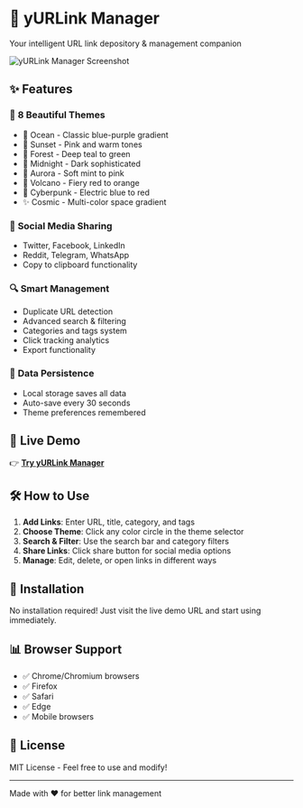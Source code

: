 # 🔗 yURLink Manager

Your intelligent URL link depository & management companion

![yURLink Manager Screenshot](https://via.placeholder.com/800x400/667eea/ffffff?text=yURLink+Manager)

## ✨ Features

### 🎨 **8 Beautiful Themes**
- 🌊 Ocean - Classic blue-purple gradient
- 🌅 Sunset - Pink and warm tones  
- 🌲 Forest - Deep teal to green
- 🌙 Midnight - Dark sophisticated
- 🌈 Aurora - Soft mint to pink
- 🌋 Volcano - Fiery red to orange
- 🤖 Cyberpunk - Electric blue to red
- ✨ Cosmic - Multi-color space gradient

### 📱 **Social Media Sharing**
- Twitter, Facebook, LinkedIn
- Reddit, Telegram, WhatsApp
- Copy to clipboard functionality

### 🔍 **Smart Management**
- Duplicate URL detection
- Advanced search & filtering
- Categories and tags system
- Click tracking analytics
- Export functionality

### 💾 **Data Persistence**
- Local storage saves all data  
- Auto-save every 30 seconds
- Theme preferences remembered

## 🚀 **Live Demo**
👉 **[Try yURLink Manager](https://YOUR_USERNAME.github.io/yurlink-manager/)**

## 🛠️ **How to Use**

1. **Add Links**: Enter URL, title, category, and tags
2. **Choose Theme**: Click any color circle in the theme selector
3. **Search & Filter**: Use the search bar and category filters
4. **Share Links**: Click share button for social media options
5. **Manage**: Edit, delete, or open links in different ways

## 🔧 **Installation**

No installation required! Just visit the live demo URL and start using immediately.

## 📊 **Browser Support**

- ✅ Chrome/Chromium browsers
- ✅ Firefox  
- ✅ Safari
- ✅ Edge
- ✅ Mobile browsers

## 📝 **License**

MIT License - Feel free to use and modify!

---

Made with ❤️ for better link management
